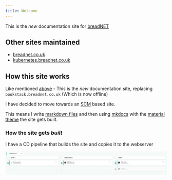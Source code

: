 ```yaml
---
title: Welcome
---
```


This is the _new_ documentation site for [breadNET](https://breadnet.co.uk)

## Other sites maintained

* [breadnet.co.uk](https://breadnet.co.uk)
* [kubernetes.breadnet.co.uk](https://kubernetes.breadnet.co.uk)

## How this site works

Like mentioned [above](#:~:text=new%20documentation%20site%20for%20breadNET) - This is the _new_ documentation site,
replacing `bookstack.breadnet.co.uk` (Which is now offline)

I have decided to move towards an [SCM](https://git-scm.com) based site.

This means I write [markdown files]() and then using [mkdocs](mkdocs.org/) with the [material theme](https://squidfunk.github.io/mkdocs-material/)
the site gets built.

### How the site gets _built_

I have a CD pipeline that builds the site and copies it to the webserver

![](assets/pipeline.png)
